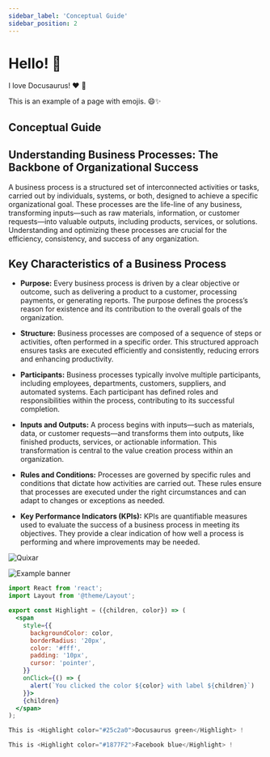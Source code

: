 ```yaml
---
sidebar_label: 'Conceptual Guide'
sidebar_position: 2
---
```


# Hello! 🌟
I love Docusaurus! :heart: :rocket:

This is an example of a page with emojis. 😄✨

## **Conceptual Guide**


## **Understanding Business Processes: The Backbone of Organizational Success** 

A business process is a structured set of interconnected activities or tasks, carried out by 
individuals, systems, or both, designed to achieve a specific organizational goal. These 
processes are the life-line of any business, transforming inputs—such as raw materials, 
information, or customer requests—into valuable outputs, including products, services, or 
solutions. Understanding and optimizing these processes are crucial for the efficiency, 
consistency, and success of any organization.

## **Key Characteristics of a Business Process**

-  **Purpose:** Every business process is driven by a clear objective or outcome, such as 
delivering a product to a customer, processing payments, or generating reports. The 
purpose defines the process’s reason for existence and its contribution to the overall goals 
of the organization. 

- **Structure:** Business processes are composed of a sequence of steps or activities, often 
performed in a specific order. This structured approach ensures tasks are executed 
efficiently and consistently, reducing errors and enhancing productivity. 

- **Participants:** Business processes typically involve multiple participants, including 
employees, departments, customers, suppliers, and automated systems. Each participant 
has defined roles and responsibilities within the process, contributing to its successful 
completion. 

- **Inputs and Outputs:** A process begins with inputs—such as materials, data, or customer 
requests—and transforms them into outputs, like finished products, services, or 
actionable information. This transformation is central to the value creation process within 
an organization. 

- **Rules and Conditions:** Processes are governed by specific rules and conditions that dictate 
how activities are carried out. These rules ensure that processes are executed under the 
right circumstances and can adapt to changes or exceptions as needed. 

- **Key Performance Indicators (KPIs):** KPIs are quantifiable measures used to evaluate the 
success of a business process in meeting its objectives. They provide a clear indication of 
how well a process is performing and where improvements may be needed. 

![Quixar](/img/docu.jpg)

<img
  src='/img/docusaurus-social-card.jpg'
  alt="Example banner"
/>

```jsx
import React from 'react';
import Layout from '@theme/Layout';

export const Highlight = ({children, color}) => (
  <span
    style={{
      backgroundColor: color,
      borderRadius: '20px',
      color: '#fff',
      padding: '10px',
      cursor: 'pointer',
    }}
    onClick={() => {
      alert(`You clicked the color ${color} with label ${children}`)
    }}>
    {children}
  </span>
);

This is <Highlight color="#25c2a0">Docusaurus green</Highlight> !

This is <Highlight color="#1877F2">Facebook blue</Highlight> !

```
